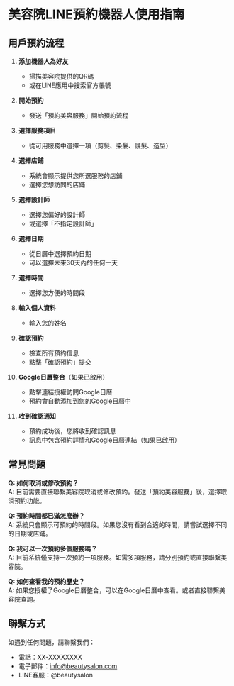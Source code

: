 # 美容院LINE預約機器人使用指南

## 用戶預約流程

1. **添加機器人為好友**
   - 掃描美容院提供的QR碼
   - 或在LINE應用中搜索官方帳號

2. **開始預約**
   - 發送「預約美容服務」開始預約流程

3. **選擇服務項目**
   - 從可用服務中選擇一項（剪髮、染髮、護髮、造型）

4. **選擇店鋪**
   - 系統會顯示提供您所選服務的店鋪
   - 選擇您想訪問的店鋪

5. **選擇設計師**
   - 選擇您偏好的設計師
   - 或選擇「不指定設計師」

6. **選擇日期**
   - 從日曆中選擇預約日期
   - 可以選擇未來30天內的任何一天

7. **選擇時間**
   - 選擇您方便的時間段

8. **輸入個人資料**
   - 輸入您的姓名

9. **確認預約**
   - 檢查所有預約信息
   - 點擊「確認預約」提交

10. **Google日曆整合**（如果已啟用）
    - 點擊連結授權訪問Google日曆
    - 預約會自動添加到您的Google日曆中

11. **收到確認通知**
    - 預約成功後，您將收到確認訊息
    - 訊息中包含預約詳情和Google日曆連結（如果已啟用）

## 常見問題

**Q: 如何取消或修改預約？**  
A: 目前需要直接聯繫美容院取消或修改預約。發送「預約美容服務」後，選擇取消預約功能。

**Q: 預約時間都已滿怎麼辦？**  
A: 系統只會顯示可預約的時間段。如果您沒有看到合適的時間，請嘗試選擇不同的日期或店鋪。

**Q: 我可以一次預約多個服務嗎？**  
A: 目前系統僅支持一次預約一項服務。如需多項服務，請分別預約或直接聯繫美容院。

**Q: 如何查看我的預約歷史？**  
A: 如果您授權了Google日曆整合，可以在Google日曆中查看。或者直接聯繫美容院查詢。

## 聯繫方式

如遇到任何問題，請聯繫我們：
- 電話：XX-XXXXXXXX
- 電子郵件：info@beautysalon.com
- LINE客服：@beautysalon 